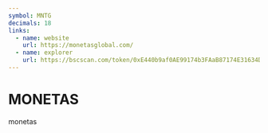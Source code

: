 ```yaml
---
symbol: MNTG
decimals: 18
links:
  - name: website
    url: https://monetasglobal.com/
  - name: explorer
    url: https://bscscan.com/token/0xE440b9af0AE99174b3FAaB87174E31634D135f6d
---
```


# MONETAS

monetas
